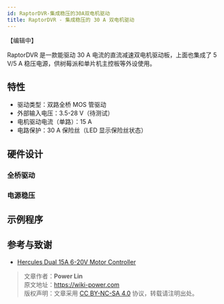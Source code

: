 ```yaml
---
id: RaptorDVR-集成稳压的30A双电机驱动
title: RaptorDVR - 集成稳压的 30 A 双电机驱动
---
```


【编辑中】

RaptorDVR 是一款能驱动 30 A 电流的直流减速双电机驱动板，上面也集成了 5 V/5 A 稳压电源，供树莓派和单片机主控板等外设使用。

## 特性

- 驱动类型：双路全桥 MOS 管驱动
- 外部输入电压：3.5-28 V（待测试）
- 电机驱动电流（单路）：15 A
- 电路保护：30 A 保险丝（LED 显示保险丝状态）

## 硬件设计

### 全桥驱动

### 电源稳压

## 示例程序

## 参考与致谢 

- [Hercules Dual 15A 6-20V Motor Controller](https://wiki.seeedstudio.com/Hercules_Dual_15A_6-20V_Motor_Controller/)

> 文章作者：**Power Lin**  
> 原文地址：<https://wiki-power.com>  
> 版权声明：文章采用 [CC BY-NC-SA 4.0](https://creativecommons.org/licenses/by/4.0/deed.zh) 协议，转载请注明出处。